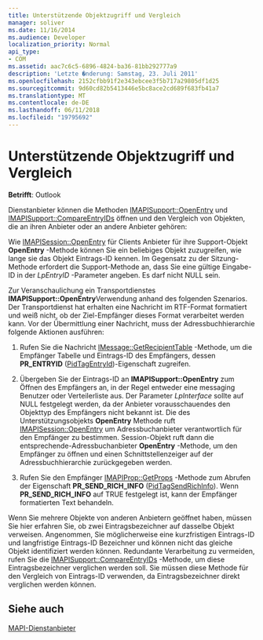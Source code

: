 ```yaml
---
title: Unterstützende Objektzugriff und Vergleich
manager: soliver
ms.date: 11/16/2014
ms.audience: Developer
localization_priority: Normal
api_type:
- COM
ms.assetid: aac7c6c5-6896-4824-ba36-81bb292777a9
description: 'Letzte �nderung: Samstag, 23. Juli 2011'
ms.openlocfilehash: 2152cfbb91f2e343ebcee3f5b717a29805df1d25
ms.sourcegitcommit: 9d60cd82b5413446e5bc8ace2cd689f683fb41a7
ms.translationtype: MT
ms.contentlocale: de-DE
ms.lasthandoff: 06/11/2018
ms.locfileid: "19795692"
---
```

# <a name="supporting-object-access-and-comparison"></a>Unterstützende Objektzugriff und Vergleich

  
  
**Betrifft**: Outlook 
  
Dienstanbieter können die Methoden [IMAPISupport::OpenEntry](imapisupport-openentry.md) und [IMAPISupport::CompareEntryIDs](imapisupport-compareentryids.md) öffnen und den Vergleich von Objekten, die an ihren Anbieter oder an andere Anbieter gehören: 
  
Wie [IMAPISession::OpenEntry](imapisession-openentry.md) für Clients Anbieter für ihre Support-Objekt **OpenEntry** -Methode können Sie ein beliebiges Objekt zuzugreifen, wie lange sie das Objekt Eintrags-ID kennen. Im Gegensatz zu der Sitzung-Methode erfordert die Support-Methode an, dass Sie eine gültige Eingabe-ID in der _LpEntryID_ -Parameter angeben. Es darf nicht NULL sein. 
  
Zur Veranschaulichung ein Transportdienstes **IMAPISupport::OpenEntry**Verwendung anhand des folgenden Szenarios. Der Transportdienst hat erhalten eine Nachricht im RTF-Format formatiert und weiß nicht, ob der Ziel-Empfänger dieses Format verarbeitet werden kann. Vor der Übermittlung einer Nachricht, muss der Adressbuchhierarchie folgende Aktionen ausführen:
  
1. Rufen Sie die Nachricht [IMessage::GetRecipientTable](imessage-getrecipienttable.md) -Methode, um die Empfänger Tabelle und Eintrags-ID des Empfängers, dessen **PR_ENTRYID** ([PidTagEntryId](pidtagentryid-canonical-property.md))-Eigenschaft zugreifen.
    
2. Übergeben Sie der Eintrags-ID an **IMAPISupport::OpenEntry** zum Öffnen des Empfängers an, in der Regel entweder eine messaging Benutzer oder Verteilerliste aus. Der Parameter _LpInterface_ sollte auf NULL festgelegt werden, da der Anbieter vorausschauendes den Objekttyp des Empfängers nicht bekannt ist. Die des Unterstützungsobjekts **OpenEntry** Methode ruft [IMAPISession::OpenEntry](imapisession-openentry.md) um Adressbuchanbieter verantwortlich für den Empfänger zu bestimmen. Session-Objekt ruft dann die entsprechende-Adressbuchanbieter **OpenEntry** -Methode, um den Empfänger zu öffnen und einen Schnittstellenzeiger auf der Adressbuchhierarchie zurückgegeben werden. 
    
3. Rufen Sie den Empfänger [IMAPIProp::GetProps](imapiprop-getprops.md) -Methode zum Abrufen der Eigenschaft **PR_SEND_RICH_INFO** ([PidTagSendRichInfo](pidtagsendrichinfo-canonical-property.md)). Wenn **PR_SEND_RICH_INFO** auf TRUE festgelegt ist, kann der Empfänger formatierten Text behandeln. 
    
Wenn Sie mehrere Objekte von anderen Anbietern geöffnet haben, müssen Sie hier erfahren Sie, ob zwei Eintragsbezeichner auf dasselbe Objekt verweisen. Angenommen, Sie möglicherweise eine kurzfristigen Eintrags-ID und langfristige Eintrags-ID Bezeichner und können nicht das gleiche Objekt identifiziert werden können. Redundante Verarbeitung zu vermeiden, rufen Sie die [IMAPISupport::CompareEntryIDs](imapisupport-compareentryids.md) -Methode, um diese Eintragsbezeichner verglichen werden soll. Sie müssen diese Methode für den Vergleich von Eintrags-ID verwenden, da Eintragsbezeichner direkt verglichen werden können. 
  
## <a name="see-also"></a>Siehe auch



[MAPI-Dienstanbieter](mapi-service-providers.md)

